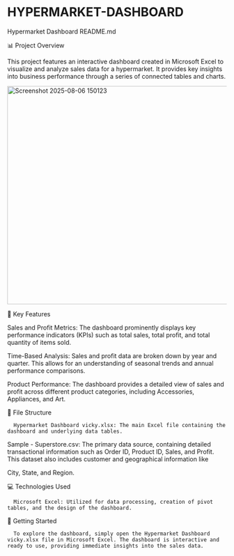 # HYPERMARKET-DASHBOARD
Hypermarket Dashboard README.md

📊 Project Overview

This project features an interactive dashboard created in Microsoft Excel to visualize and analyze sales data for a hypermarket. It provides key insights into business performance through a series of connected tables and charts.




<img width="945" height="501" alt="Screenshot 2025-08-06 150123" src="https://github.com/user-attachments/assets/6792d1a9-9d7d-44b0-a554-cd141c15d0b0" />

🎯 Key Features

Sales and Profit Metrics: The dashboard prominently displays key performance indicators (KPIs) such as total sales, total profit, and total quantity of items sold.



Time-Based Analysis: Sales and profit data are broken down by year and quarter. This allows for an understanding of seasonal trends and annual performance comparisons.



Product Performance: The dashboard provides a detailed view of sales and profit across different product categories, including Accessories, Appliances, and Art.


📁 File Structure

      Hypermarket Dashboard vicky.xlsx: The main Excel file containing the dashboard and underlying data tables.


Sample - Superstore.csv: The primary data source, containing detailed transactional information such as Order ID, Product ID, Sales, and Profit. This dataset also includes customer and geographical information like 


City, State, and Region.

💻 Technologies Used

      Microsoft Excel: Utilized for data processing, creation of pivot tables, and the design of the dashboard.

🚀 Getting Started

      To explore the dashboard, simply open the Hypermarket Dashboard vicky.xlsx file in Microsoft Excel. The dashboard is interactive and ready to use, providing immediate insights into the sales data.
